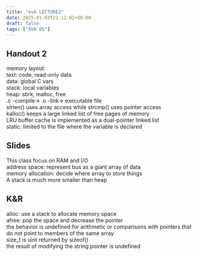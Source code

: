 ```yaml
---
title: "xv6 LECTURE2"
date: 2025-01-03T22:12:02+08:00
draft: false
tags: ["XV6 OS"]
---
```


## Handout 2

memory layout:  
text: code, read-only data  
data: global C vars  
stack: local variables  
heap: sbrk, malloc, free  
.c -compile-> .o -link-> executable file  
strlen() uses array access while strcmp() uses pointer access  
kalloc() keeps a large linked list of free pages of memory  
LRU buffer cache is implemented as a dual-pointer linked list  
static: limited to the file where the variable is declared  

## Slides

This class focus on RAM and I/O  
address space: represent bus as a giant array of data  
memory allocation: decide where array to store things  
A stack is much more smaller than heap  

## K&R 
alloc: use a stack to allocate memory space  
afree: pop the space and decrease the pointer  
the behavior is undefined for arithmetic or comparisons with pointers that do not point to members of the same array  
size_t is uint returned by sizeof()  
the result of modifying the string pointer is undefined  
